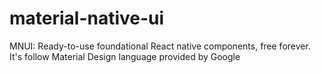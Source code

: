 # material-native-ui
MNUI: Ready-to-use foundational React native components, free forever. It's follow Material Design language provided by Google
